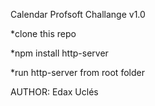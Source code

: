 Calendar Profsoft Challange v1.0

*clone this repo

*npm install http-server

*run http-server from root folder

AUTHOR: Edax Uclés 
